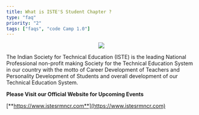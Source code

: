 ```yaml
---
title: What is ISTE'S Student Chapter ?
type: "faq"
priority: "2"
tags: ["faqs", "code Camp 1.0"]
---
```


<p align="center">
    <img src="http://1.bp.blogspot.com/-te52TAjRy-w/UG8f1D3g1QI/AAAAAAAAABA/-sBXddnV5ZQ/s200/ISTE_logo.png" />
</p>

The Indian Society for Technical Education (ISTE) is the leading National Professional non-profit making Society for the Technical Education System in our country with the motto of Career Development of Teachers and Personality Development of Students and overall development of our Technical Education System.

**Please Visit our Official Website for Upcoming Events** 

[**https://www.istesrmncr.com**](https://www.istesrmncr.com)